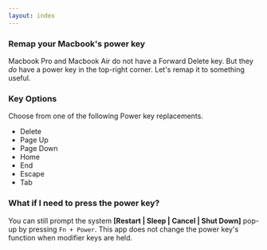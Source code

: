 ```yaml
---
layout: index
---
```


### Remap your Macbook's power key
Macbook Pro and Macbook Air do not have a Forward Delete key. But they *do* have a power key in the top-right corner. Let's remap it to something useful.

### Key Options
Choose from one of the following Power key replacements.

 - Delete
 - Page Up
 - Page Down
 - Home
 - End
 - Escape
 - Tab

### What if I need to press the power key?
You can still prompt the system **[Restart | Sleep | Cancel | Shut Down]** pop-up by pressing `Fn + Power`. This app does not change the power key's function when modifier keys are held.

